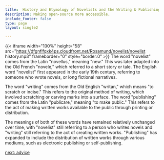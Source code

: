 ```yaml
---
title:  History and Etymology of Novelists and the Writing & Publishing  Industry
description: Making open-source more accessible.
include_footer: false
type: page
layout: single2

---
```


{{< iframe width="100%" height="58" src="https://dfgnflfqxk4ps.cloudfront.net/Rosamund/novelist/novelist history.mp3" frameborder="0" style="border:0" >}}
The word "novelist" comes from the Latin "novellus," meaning "new." This was later adapted into the Old French "novele," which referred to a short story or tale. The English word "novelist" first appeared in the early 19th century, referring to someone who wrote novels, or long fictional narratives.

The word "writing" comes from the Old English "writan," which means "to scratch or incise." This refers to the original method of writing, which involved scratching or carving marks into a surface. The word "publishing" comes from the Latin "publicare," meaning "to make public." This refers to the act of making written works available to the public through printing or distribution.

The meanings of both of these words have remained relatively unchanged over time, with "novelist" still referring to a person who writes novels and "writing" still referring to the act of creating written works. "Publishing" has expanded to include the distribution of written works through various mediums, such as electronic publishing or self-publishing.


<a href="https://workdojos.com/novelist/advice">next: advice</a>

